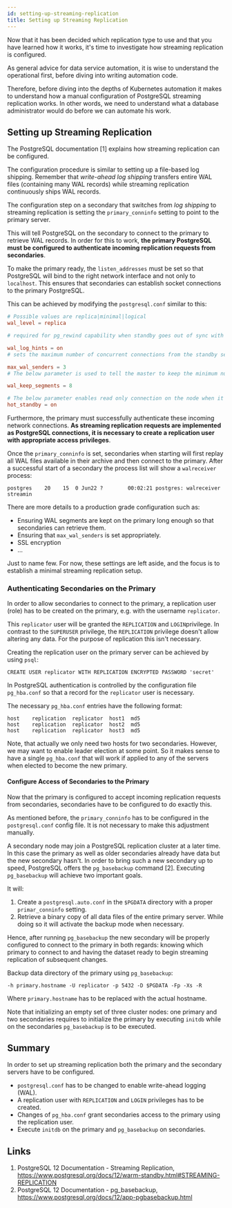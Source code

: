 ```yaml
---
id: setting-up-streaming-replication
title: Setting up Streaming Replication
---
```


Now that it has been decided which replication type to use and that you have learned how it works, it's time to investigate how streaming replication is configured.

As general advice for data service automation, it is wise to understand the operational first, before diving into writing automation code.

Therefore, before diving into the depths of Kubernetes automation it makes to understand how a manual configuration of PostgreSQL streaming replication works. In other words, we need to understand what a database administrator would do before we can automate his work. 

## Setting up Streaming Replication
The PostgreSQL documentation [1] explains how streaming replication can be configured. 

The configuration procedure is similar to setting up a file-based log shipping. Remember that *write-ahead log shipping* transfers entire WAL files (containing many WAL records) while streaming replication continuously ships WAL records.

The configuration step on a secondary that switches from *log shipping* to streaming replication is setting the `primary_conninfo` setting to point to the primary server.

This will tell PostgreSQL on the secondary to connect to the primary to retrieve WAL records. In order for this to work, **the primary PostgreSQL must be configured to authenticate incoming replication requests from secondaries**.

To make the primary ready, the `listen_addresses` must be set so that PostgreSQL will bind to the right network interface and not only to `localhost`. This ensures that secondaries can establish socket connections to the primary PostgreSQL. 

This can be achieved by modifying the `postgresql.conf` similar to this:

```conf
# Possible values are replica|minimal|logical
wal_level = replica

# required for pg_rewind capability when standby goes out of sync with master

wal_log_hints = on
# sets the maximum number of concurrent connections from the standby servers.

max_wal_senders = 3
# The below parameter is used to tell the master to keep the minimum number of segments of WAL logs so that they are not deleted before standby consumes them. Each segment is 16MB.

wal_keep_segments = 8

# The below parameter enables read only connection on the node when it is in standby role. This is ignored when the server is running as master.
hot_standby = on
```

Furthermore, the primary must successfully authenticate these incoming network connections. **As streaming replication requests are implemented as PostgreSQL connections, it is necessary to create a replication user with appropriate access privileges**.

Once the `primary_conninfo` is set, secondaries when starting will first replay all WAL files available in their archive and then connect to the primary. After a successful start of a secondary the process list will show a `walreceiver` process:

    postgres    20    15  0 Jun22 ?        00:02:21 postgres: walreceiver   streamin

There are more details to a production grade configuration such as:

* Ensuring WAL segments are kept on the primary long enough so that secondaries can retrieve them.
* Ensuring that `max_wal_senders` is set appropriately.
* SSL encryption
* ...

Just to name few. For now, these settings are left aside, and the focus is to establish a minimal streaming replication setup.

### Authenticating Secondaries on the Primary

In order to allow secondaries to connect to the primary, a replication user (role) has to be created on the primary, e.g. with the username `replicator`. 

This `replicator` user will be granted the `REPLICATION` and `LOGIN`privilege. In contrast to the `SUPERUSER` privilege, the `REPLICATION` privilege doesn't allow altering any data. For the purpose of replication this isn't necessary.

Creating the replication user on the primary server can be achieved by using `psql`:

    CREATE USER replicator WITH REPLICATION ENCRYPTED PASSWORD 'secret'

In PostgreSQL authentication is controlled by the configuration file `pg_hba.conf` so that a record for the `replicator` user is necessary.

The necessary `pg_hba.conf` entries have the following format:

    host    replication  replicator  host1  md5
    host    replication  replicator  host2  md5
    host    replication  replicator  host3  md5

Note, that actually we only need two hosts for two secondaries. However, we may want to enable leader election at some point. So it makes sense to have a single `pg_hba.conf` that will work if applied to any of the servers when elected to become the new primary.

#### Configure Access of Secondaries to the Primary

Now that the primary is configured to accept incoming replication requests from secondaries, secondaries have to be configured to do exactly this.

As mentioned before, the `primary_conninfo` has to be configured in the `postgresql.conf` config file. It is not necessary to make this adjustment manually.

A secondary node may join a PostgreSQL replication cluster at a later time. In this case the primary as well as older secondaries already have data but the new secondary hasn't. In order to bring such a new secondary up to speed, PostgreSQL offers the `pg_basebackup` command [2]. Executing `pg_basebackup` will achieve two important goals.

It will:

1. Create a `postgresql.auto.conf` in the `$PGDATA` directory with a proper `primar_conninfo` setting.
2. Retrieve a binary copy of all data files of the entire primary server. While doing so it will activate the backup mode when necessary.

Hence, after running `pg_basebackup` the new secondary will be properly configured to connect to the primary in both regards: knowing which primary to connect to and having the dataset ready to begin streaming replication of subsequent changes.

Backup data directory of the primary using `pg_basebackup`:

    -h primary.hostname -U replicator -p 5432 -D $PGDATA -Fp -Xs -R

Where `primary.hostname` has to be replaced with the actual hostname.

Note that initializing an empty set of three cluster nodes: one primary and two secondaries requires to initialize the primary by executing `initdb` while on the secondaries `pg_basebackup` is to be executed.

## Summary

In order to set up streaming replication both the primary and the secondary servers have to be configured.

* `postgresql.conf` has to be changed to enable write-ahead logging (WAL).
* A replication user with `REPLICATION` and `LOGIN` privileges has to be created.
* Changes of `pg_hba.conf` grant secondaries access to the primary using the replication user.
* Execute `initdb` on the primary and `pg_basebackup` on secondaries.

## Links
1. PostgreSQL 12 Documentation - Streaming Replication, https://www.postgresql.org/docs/12/warm-standby.html#STREAMING-REPLICATION
2. PostgreSQL 12 Documentation - pg_basebackup, https://www.postgresql.org/docs/12/app-pgbasebackup.html